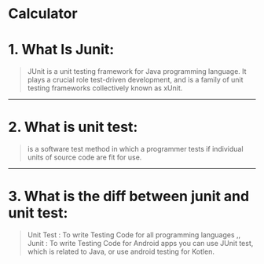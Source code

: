 # Calculator

# 1. What Is Junit:
   >JUnit is a unit testing framework for Java programming language. It plays a crucial role test-driven development,
    and is a family of unit testing frameworks collectively known as xUnit.
   ------------------------------
# 2. What is unit test:
   >is a software test method in which a programmer tests if individual units of source code are
fit for use.
------------------------------------
# 3. What is the diff between junit and unit test:
   > Unit Test : To write Testing Code for all programming languages ,,
   > Junit : To write Testing Code for Android apps you can use JUnit test, which is related to Java, or use
              android testing for Kotlen.
   


